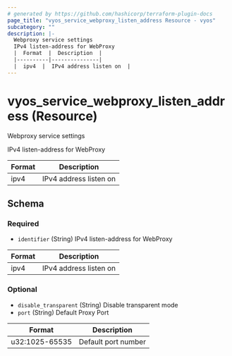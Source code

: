 ```yaml
---
# generated by https://github.com/hashicorp/terraform-plugin-docs
page_title: "vyos_service_webproxy_listen_address Resource - vyos"
subcategory: ""
description: |-
  Webproxy service settings
  IPv4 listen-address for WebProxy
  |  Format  |  Description  |
  |----------|---------------|
  |  ipv4  |  IPv4 address listen on  |
---
```


# vyos_service_webproxy_listen_address (Resource)

Webproxy service settings

IPv4 listen-address for WebProxy

|  Format  |  Description  |
|----------|---------------|
|  ipv4  |  IPv4 address listen on  |



<!-- schema generated by tfplugindocs -->
## Schema

### Required

- `identifier` (String) IPv4 listen-address for WebProxy

|  Format  |  Description  |
|----------|---------------|
|  ipv4  |  IPv4 address listen on  |

### Optional

- `disable_transparent` (String) Disable transparent mode
- `port` (String) Default Proxy Port

|  Format  |  Description  |
|----------|---------------|
|  u32:1025-65535  |  Default port number  |
